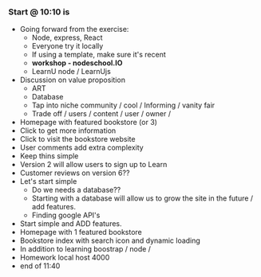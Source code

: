 ### Start @ 10:10 is

- Going forward from the exercise:
  - Node, express, React
  - Everyone try it locally
  - If using a template, make sure it's recent
  - __workshop - nodeschool.IO__
  - LearnU node / LearnUjs
- Discussion on value proposition
  - ART
  - Database
  - Tap into niche community / cool / Informing / vanity fair
  - Trade off / users / content / user / owner /  
- Homepage with featured bookstore (or 3)
- Click to get more information
- Click to visit the bookstore website
- User comments add extra complexity
- Keep thins simple
- Version 2 will allow users to sign up to Learn
- Customer reviews on version 6??
- Let's start simple
  - Do we needs a database??
  - Starting with a database will allow us to grow the site in the future / add features.
  - Finding google API's
- Start simple and ADD features.
- Homepage with 1 featured bookstore
- Bookstore index with search icon and dynamic loading
- In addition to learning boostrap / node /
- Homework local host 4000
- end of  11:40
